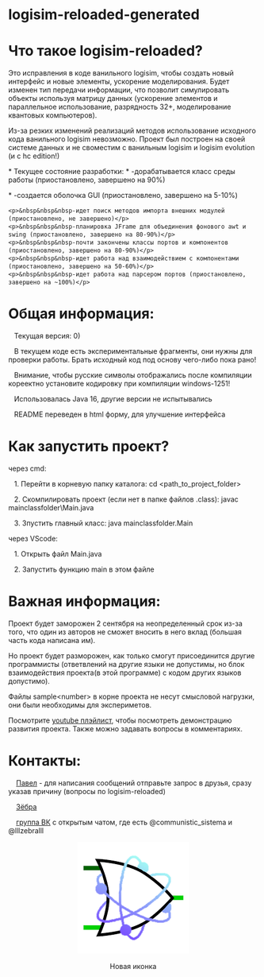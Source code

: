 # logisim-reloaded-generated
<div>
    <h1>Что такое logisim-reloaded?</h1>
    <p>Это исправления в коде ванильного logisim, чтобы создать новый интерфейс и новые элементы, ускорение моделирования. Будет изменен тип передачи информации, что позволит симулировать объекты используя матрицу данных (ускорение элементов и параллельное использование, разрядность 32+, моделирование квантовых компьютеров).</p>
    <p>Из-за резких изменений реализаций методов использование исходного кода ванильного logisim невозможно. Проект был построен на своей системе данных и не своместим с ванильным logisim и logisim evolution (и с hc edition!)</p>
</div>
<div>
    * Текущее состояние разработки:
        * -дорабатывается класс среды работы (приостановлено, завершено на 90%)</p> 
        * -создается оболочка GUI (приостановлено, завершено на 5-10%)</p>

        
    <p>&nbsp&nbsp&nbsp-идет поиск методов импорта внешних модулей (приостановлено, не завершено)</p>
    <p>&nbsp&nbsp&nbsp-планировка JFrame для объединения фонового awt и swing (приостановлено, завершено на 80-90%)</p>
    <p>&nbsp&nbsp&nbsp-почти закончены классы портов и компонентов (приостановлено, завершено на 80-90%)</p>
    <p>&nbsp&nbsp&nbsp-идет работа над взаимодействием с компонентами (приостановлено, завершено на 50-60%)</p>
    <p>&nbsp&nbsp&nbsp-идет работа над парсером портов (приостановлено, завершено на ~100%)</p>
</div>
<div>
    <h1>Общая информация:</h1>
    <p>&nbsp&nbsp&nbspТекущая версия: 0)</p> 
    <p>&nbsp&nbsp&nbspВ текущем коде есть экспериментальные фрагменты, они нужны для проверки работы. Брать исходный код под основу чего-либо пока рано!</p>
    <p>&nbsp&nbsp&nbspВнимание, чтобы русские символы отображались после компиляции кореектно установите кодировку при компиляции windows-1251!</p>
    <p>&nbsp&nbsp&nbspИспользовалась Java 16, другие версии не испытывались</p>
    <p>&nbsp&nbsp&nbspREADME переведен в html форму, для улучшение интерфейса</p>
</div>
<div>
    <h1>Как запустить проект?</h1>
    <p>через cmd:</p>
    <p>&nbsp&nbsp&nbsp1. Перейти в корневую папку каталога: cd &lt;path_to_project_folder&gt;</p>
    <p>&nbsp&nbsp&nbsp2. Скомпилировать проект (если нет в папке файлов .class): javac mainclassfolder\Main.java</p>
    <p>&nbsp&nbsp&nbsp3. Зпустить главный класс: java mainclassfolder.Main</p>
    <p>через VScode:</p>
    <p>&nbsp&nbsp&nbsp1. Открыть файл Main.java</p>
    <p>&nbsp&nbsp&nbsp2. Запустить функцию main в этом файле</p>
</div>
<div>
    <h1>Важная информация:</h1>
    <p>Проект будет заморожен 2 сентября на неопределенный срок из-за того, что один из авторов не сможет вносить в него вклад (большая часть кода написана им).</p>
    <p>Но проект будет разморожен, как только смогут присоединится другие программисты (ответвлений на другие языки не допустимы, но блок взаимодействия проекта(в этой программе) с кодом других языков допустимо).</p>
    <p>Файлы sample&lt;number&gt; в корне проекта не несут смысловой нагрузки, они были необходимы для экспериметов.</p>
    <p>Посмотрите <a href="https://www.youtube.com/playlist?list=PLjB-AbJkJAiyMtiaTJtBDmIA5xvY2EBH3">youtube плэйлист</a>, чтобы посмотреть демонстрацию развития проекта. Также можно задавать вопросы в комментариях.</p>
</div>
<div>
    <h1>Контакты:</h1>
    <p>&nbsp&nbsp&nbsp
        <a href="https://vk.com/communistic_sistema">Павел</a> - для написания сообщений отправьте запрос в друзья, сразу указав причину (вопросы по logisim-reloaded)
    </p>
    <p>&nbsp&nbsp&nbsp
        <a href="https://vk.com/lllzebralll">Зёбра</a>
    </p>
    <p>&nbsp&nbsp&nbsp
        <a href="https://vk.com/logisim">группа ВК</a> с открытым чатом, где есть @communistic_sistema и @lllzebralll
    </p>
</div>
<div align="center">
  <img src="resources/logisim-reloaded.png">
  <p>Новая иконка</p>
</div>